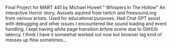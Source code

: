 Final Project for MART 441 by Michael Howell " Whispers In The Hollow" An interactive Horror story. Asssets aquired from twitch and freesound.org from various artists. Used for educational purposes. Had Chat GPT assist with  debugging and other issues I encountered like sound loading and event handling. I kept having white  page transition brfore scene due to GitHUb latency. I think I have it somewhat worked out now but browser lag kind of messes up flow sometimes...